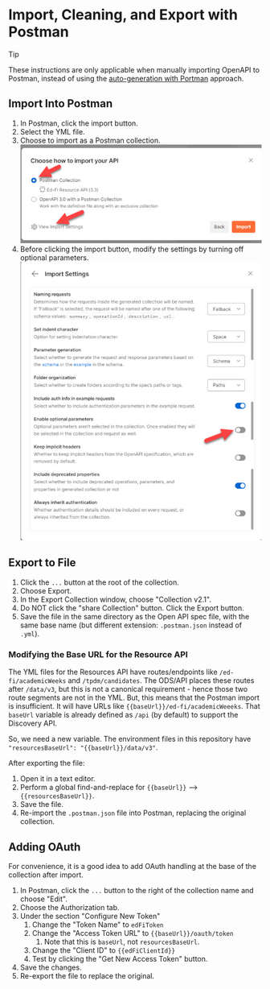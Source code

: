 # Import, Cleaning, and Export with Postman

> [!TIP]
> These instructions are only applicable when manually importing OpenAPI to
> Postman, instead of using the [auto-generation with
> Portman](./AUTO-GEN-TESTS.md) approach.

## Import Into Postman

1. In Postman, click the import button.
2. Select the YML file.
3. Choose to import as a Postman collection.\
   ![Screenshot: choose how to import your API](./images/choose-how-to-import.jpg)
4. Before clicking the import button, modify the settings by turning off
   optional parameters.\
   ![Screenshot: import settings](./images/import-settings.jpg)

## Export to File

1. Click the `...` button at the root of the collection.
2. Choose Export.
3. In the Export Collection window, choose "Collection v2.1".
4. Do NOT click the "share Collection" button. Click the Export button.
5. Save the file in the same directory as the Open API spec file, with the same
   base name (but different extension: `.postman.json` instead of `.yml`).

### Modifying the Base URL for the Resource API

The YML files for the Resources API have routes/endpoints like
`/ed-fi/academicWeeks` and `/tpdm/candidates`. The ODS/API places these routes
after `/data/v3`, but this is not a canonical requirement - hence those two
route segments are not in the YML. But, this means that the Postman import is
insufficient. It will have URLs like `{{baseUrl}}/ed-fi/academicWeeeks`. That
`baseUrl` variable is already defined as `/api` (by default) to support the
Discovery API.

So, we need a new variable. The environment files in this repository have
`"resourcesBaseUrl": "{{baseUrl}}/data/v3"`. 

After exporting the file:

1. Open it in a text editor.
2. Perform a global find-and-replace for `{{baseUrl}}` -->
   `{{resourcesBaseUrl}}`.
3. Save the file.
4. Re-import the `.postman.json` file into Postman, replacing the original
   collection.

## Adding OAuth

For convenience, it is a good idea to add OAuth handling at the base of the
collection after import.

1. In Postman, click the `...` button to the right of the collection name and
   choose "Edit".
2. Choose the Authorization tab.
3. Under the section "Configure New Token"
   1. Change the "Token Name" to `edFiToken`
   2. Change the "Access Token URL" to `{{baseUrl}}/oauth/token`
      1. Note that this is `baseUrl`, not `resourcesBaseUrl`.
   3. Change the "Client ID" to `{{edFiClientId}}`
   4. Test by clicking the "Get New Access Token" button.
4. Save the changes.
5. Re-export the file to replace the original.

